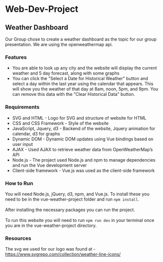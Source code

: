 # Web-Dev-Project

## Weather Dashboard

Our Group chose to create a weather dashboard as the topic for our group presentation. We are using the openweathermap api.

### Features

<ul>
<li>You are able to look up any city and the website will display the current weather and 5 day forecast, along with some graphs</li>
<li>You can click the "Select a Date for Historical Weather" button and select a day within the last year using the calendar that appears. This will show you the weather of that day at 8am, noon, 5pm, and 9pm. You can remove this data with the "Clear Historical Data" button.</li>
</ul>

### Requirements
<ul>
<li> SVG and HTML - Logo for SVG and structure of website for HTML</li>
<li> CSS and CSS Framework - Style of the website</li>
<li> JavaScript, Jquery, d3 - Backend of the website, Jquery animation for calendar, d3 for graphs</li>
<li> Dynamic DOM - Dynamic DOM updates using Vue bindings based on user input</li>
<li> AJAX - Used AJAX to retrieve weather data from OpenWeatherMap’s API</li>
<li> Node.js - The project used Node.js and npm to manage dependencies and run the Vue development server</li>
<li> Client-side framework - Vue.js was used as the client-side framework</li>
</ul>

### How to Run

You will need Node.js, jQuery, d3, npm, and Vue.js. To install these you need to be in the vue-weather-project folder and run `npm install`.<br><br>
After installing the necessary packages you can run the project. <br><br>
To run this website you will need to run `npm run dev` in your terminal once you are in the vue-weather-project directory.

### Resources
The svg we used for our logo was found at - https://www.svgrepo.com/collection/weather-line-icons/
